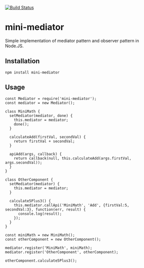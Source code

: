 [![Build Status](https://travis-ci.org/iwanjunaid/mini-mediator.svg?branch=master)](https://travis-ci.org/iwanjunaid/mini-mediator)

mini-mediator
=============

Simple implementation of mediator pattern and observer pattern in Node.JS.

## Installation

```
npm install mini-mediator
```
## Usage

```
const Mediator = require('mini-mediator');
const mediator = new Mediator();

class MiniMath {
  setMediator(mediator, done) {
    this.mediator = mediator;
    done();
  }
  
  calculateAdd(firstVal, secondVal) {
    return firstVal + secondVal;
  }

  apiAdd(args, callback) {
    return callback(null, this.calculateAdd(args.firstVal, args.secondVal));
  }
}

class OtherComponent {
  setMediator(mediator) {
    this.mediator = mediator;
  }

  calculate5Plus3() {
    this.mediator.callApi('MiniMath', 'Add', {firstVal:5, secondVal:3}, function(err, result) {
      console.log(result);
    });
  }
}

const miniMath = new MiniMath();
const otherComponent = new OtherComponent();

mediator.register('MiniMath', miniMath);
mediator.register('OtherComponent', otherComponent);

otherComponent.calculate5Plus3();
```
